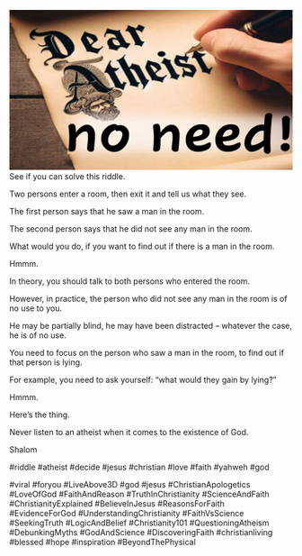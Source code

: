 ![Video cover image](./cover.jpg "cover photo")
See if you can solve this riddle.

Two persons enter a room, then exit it and tell us what they see.

The first person says that he saw a man in the room.

The second person says that he did not see any man in the room.

What would you do, if you want to find out if there is a man in the room. 

Hmmm.

In theory, you should talk to both persons who entered the room.

However, in practice, the person who did not see any man in the room is of no use to you.

He may be partially blind, he may have been distracted – whatever the case, he is of no use.

You need to focus on the person who saw a man in the room, to find out if that person is lying.

For example, you need to ask yourself: “what would they gain by lying?”

Hmmm.

Here’s the thing.

Never listen to an atheist when it comes to the existence of God.

Shalom


#riddle #atheist #decide #jesus #christian #love #faith #yahweh #god 

#viral #foryou #LiveAbove3D #god #jesus #ChristianApologetics #LoveOfGod #FaithAndReason #TruthInChristianity #ScienceAndFaith #ChristianityExplained #BelieveInJesus #ReasonsForFaith #EvidenceForGod #UnderstandingChristianity #FaithVsScience #SeekingTruth #LogicAndBelief #Christianity101 #QuestioningAtheism #DebunkingMyths #GodAndScience #DiscoveringFaith #christianliving #blessed #hope #inspiration #BeyondThePhysical